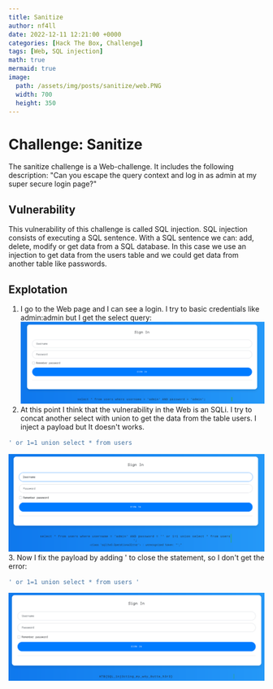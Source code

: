 ```yaml
---
title: Sanitize
author: nf4ll
date: 2022-12-11 12:21:00 +0000
categories: [Hack The Box, Challenge]
tags: [Web, SQL injection]
math: true
mermaid: true
image:
  path: /assets/img/posts/sanitize/web.PNG
  width: 700
  height: 350
---
```

# Challenge: Sanitize

The sanitize challenge is a Web-challenge. It includes the following description:
"Can you escape the query context and log in as admin at my super secure login page?"

## Vulnerability
This vulnerability of this challenge is called SQL injection. SQL injection consists of executing a SQL sentence. With a SQL sentence we can: add, delete, modify or get data from a SQL database. In this case we use an injection to get data from the users table and we could get data from another table like passwords. 

## Explotation
1.  I go to the Web page and I can see a login. I try to basic credentials like admin:admin but I get the select query:
![Desktop View](/assets/img/posts/sanitize/select.PNG)
2. At this point I think that the vulnerability in the Web is an SQLi. I try to concat another select with union to get the data from the table users. I inject a payload but It doesn't works.  
```sql
' or 1=1 union select * from users 
```
![Desktop View](/assets/img/posts/sanitize/SQLi1.PNG)
3. Now I fix the payload by adding ' to close the statement, so I don't get the error:
```sql
' or 1=1 union select * from users '
```
![Desktop View](/assets/img/posts/sanitize/SQLi2.PNG)

